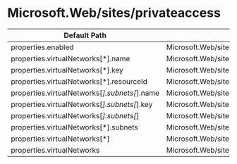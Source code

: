 # Microsoft.Web/sites/privateaccess

| Default Path | Alias |
|---|---|
| properties.enabled | Microsoft.Web/sites/privateaccess/virtualNetworks.enabled |
| properties.virtualNetworks[*].name | Microsoft.Web/sites/privateaccess/virtualNetworks.virtualNetworks[*].name |
| properties.virtualNetworks[*].key | Microsoft.Web/sites/privateaccess/virtualNetworks.virtualNetworks[*].key |
| properties.virtualNetworks[*].resourceId | Microsoft.Web/sites/privateaccess/virtualNetworks.virtualNetworks[*].resourceId |
| properties.virtualNetworks[*].subnets[*].name | Microsoft.Web/sites/privateaccess/virtualNetworks.virtualNetworks[*].subnets[*].name |
| properties.virtualNetworks[*].subnets[*].key | Microsoft.Web/sites/privateaccess/virtualNetworks.virtualNetworks[*].subnets[*].key |
| properties.virtualNetworks[*].subnets[*] | Microsoft.Web/sites/privateaccess/virtualNetworks.virtualNetworks[*].subnets[*] |
| properties.virtualNetworks[*].subnets | Microsoft.Web/sites/privateaccess/virtualNetworks.virtualNetworks[*].subnets |
| properties.virtualNetworks[*] | Microsoft.Web/sites/privateaccess/virtualNetworks.virtualNetworks[*] |
| properties.virtualNetworks | Microsoft.Web/sites/privateaccess/virtualNetworks.virtualNetworks |


